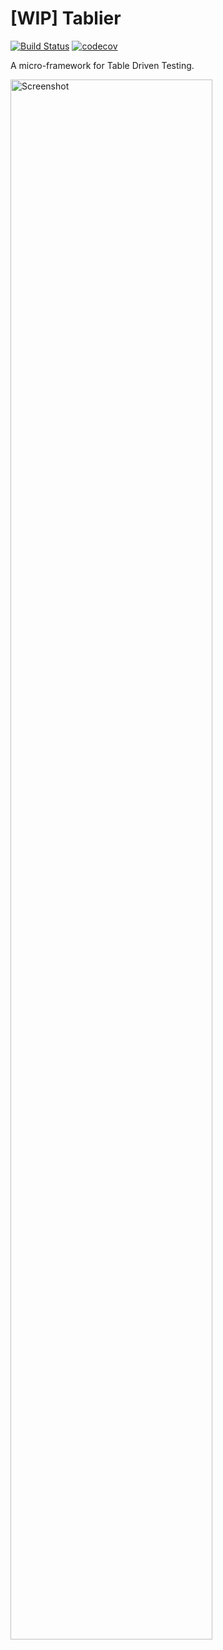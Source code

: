 # [WIP] Tablier

[![Build Status](https://travis-ci.com/akkyie/Tablier.svg?branch=master)](https://travis-ci.com/akkyie/Tablier)
[![codecov](https://codecov.io/gh/akkyie/Tablier/branch/master/graph/badge.svg)](https://codecov.io/gh/akkyie/Tablier)

A micro-framework for Table Driven Testing.

<img width="80%" alt="Screenshot" src="https://user-images.githubusercontent.com/1528813/58762302-b11d1e00-8589-11e9-8f0b-f652d846cf3c.png">
